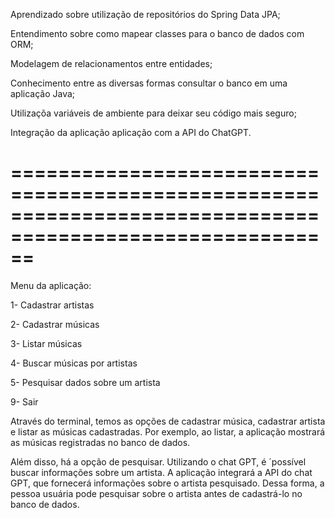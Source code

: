 Aprendizado sobre utilização de repositórios do Spring Data JPA;

Entendimento sobre como mapear classes para o banco de dados com ORM;

Modelagem de relacionamentos entre entidades;

Conhecimento entre as diversas formas consultar o banco em uma aplicação Java;

Utilizaçõa variáveis de ambiente para deixar seu código mais seguro;

Integração da aplicação aplicação com a API do ChatGPT.

==========================================================================================================
==========================================================================================================

Menu da aplicação:

1- Cadastrar artistas

2- Cadastrar músicas

3- Listar músicas

4- Buscar músicas por artistas

5- Pesquisar dados sobre um artista

9- Sair

Através do terminal, temos as opções de cadastrar música, cadastrar artista e listar as músicas cadastradas.
Por exemplo, ao listar, a aplicação mostrará as músicas registradas no banco de dados.

Além disso, há a opção de pesquisar. Utilizando o chat GPT, é ´possível buscar informações sobre um artista.
A aplicação integrará a API do chat GPT, que fornecerá informações sobre o artista pesquisado.
Dessa forma, a pessoa usuária pode pesquisar sobre o artista antes de cadastrá-lo no banco de dados.
